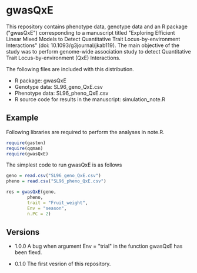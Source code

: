 # gwasQxE
This repository contains phenotype data, genotype data and an R package ("gwasQxE") corresponding to a manuscript titled "Exploring Efficient Linear Mixed Models to Detect Quantitative Trait Locus-by-environment Interactions" (doi: 10.1093/g3journal/jkab119).
The main objective of the study was to perform genome-wide association study to detect Quantitative Trait Locus-by-environment (QxE) Interactions.

The following files are included with this distribution.

  - R package:	gwasQxE
  - Genotype data:	SL96_geno_QxE.csv
  - Phenotype data:	SL96_pheno_QxE.csv
  - R source code for results in the manuscript:	simulation_note.R

<!-- end list -->


## Example

Following libraries are required to perform the analyses in note.R.
``` r
require(gaston)
require(qqman)
require(gwasQxE)
```

The simplest code to run gwasQxE is as follows
``` r 
geno = read.csv("SL96_geno_QxE.csv")
pheno = read.csv("SL96_pheno_QxE.csv")

res = gwasQxE(geno,
        pheno,
        trait = "Fruit_weight",
        Env = "season",
        n.PC = 2)
```

<!-- end list -->


## Versions
- 1.0.0
A bug when argument Env = "trial" in the function gwasQxE has been fiexd.

- 0.1.0
The first vesrion of this repository.

<!-- end list -->
